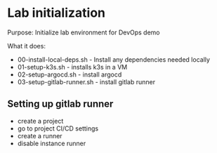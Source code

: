 # Lab initialization

Purpose: Initialize lab environment for DevOps demo

What it does: 
- 00-install-local-deps.sh - Install any dependencies needed locally
- 01-setup-k3s.sh - installs k3s in a VM
- 02-setup-argocd.sh - install argocd
- 03-setup-gitlab-runner.sh - install gitlab runner


## Setting up gitlab runner

- create a project
- go to project CI/CD settings
- create a runner 
- disable instance runner
